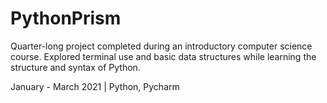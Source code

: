 # PythonPrism

Quarter-long project completed during an introductory computer science course.
Explored terminal use and basic data structures while learning the structure and syntax of Python.

January - March 2021  |  Python, Pycharm
